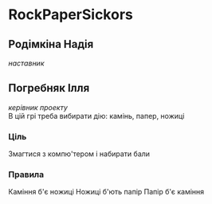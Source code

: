 # RockPaperSickors
## Родімкіна Надія
*наставник*
## Погребняк Ілля
*керівник проекту*  
В цій грі треба вибирати дію: камінь, папер, ножиці
### Ціль
Змагтися з компю'тером і набирати бали
### Правила
Каміння б'є ножиці
Ножиці б'ють папір
Папір б'є каміння
